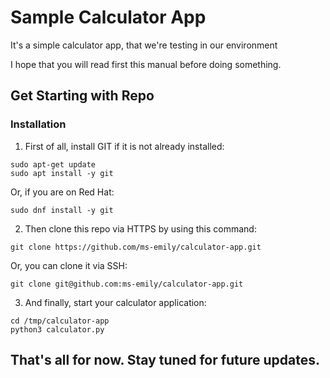# Sample Calculator App

It's a simple calculator app, that we're testing in our environment

I hope that you will read first this manual before doing something.

## Get Starting with Repo

### Installation

1. First of all, install GIT if it is not already installed:

```shell
sudo apt-get update
sudo apt install -y git
```

Or, if you are on Red Hat:

```shell
sudo dnf install -y git
```

2. Then clone this repo via HTTPS by using this command:

```shell
git clone https://github.com/ms-emily/calculator-app.git
```

Or, you can clone it via SSH:

```shell
git clone git@github.com:ms-emily/calculator-app.git
```

3. And finally, start your calculator application:

```shell
cd /tmp/calculator-app
python3 calculator.py
```

## That's all for now. Stay tuned for future updates.
